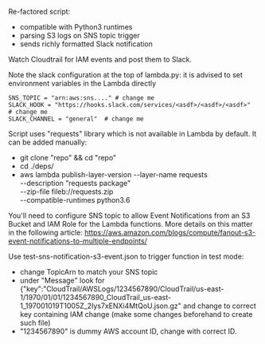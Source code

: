 Re-factored script: 

- compatible with Python3 runtimes
- parsing S3 logs on SNS topic trigger
- sends richly formatted Slack notification 

Watch Cloudtrail for IAM events and post them to Slack.

Note the slack configuration at the top of lambda.py: it is advised to set environment variables in the Lambda directly
```
SNS_TOPIC = "arn:aws:sns...." # change me
SLACK_HOOK = "https://hooks.slack.com/services/<asdf>/<asdf>/<asdf>"  # change me
SLACK_CHANNEL = "general"  # change me
```
Script uses "requests" library which is not available in Lambda by default. 
It can be added manually: 
- git clone "repo" && cd "repo"
- cd ./deps/
- aws lambda publish-layer-version --layer-name requests \
      --description "requests package" \
      --zip-file fileb://requests.zip \
      --compatible-runtimes python3.6


You'll need to configure SNS topic to allow Event Notifications from an S3 Bucket and IAM Role for the Lambda functions. More details on this matter in the following article:
https://aws.amazon.com/blogs/compute/fanout-s3-event-notifications-to-multiple-endpoints/ 

Use test-sns-notification-s3-event.json to trigger function in test mode:
- change TopicArn to match your SNS topic
- under "Message" look for {\"key\":\"CloudTrail/AWSLogs/1234567890/CloudTrail/us-east-1/1970/01/01/1234567890_CloudTrail_us-east-1_197001019T1005Z_2Iys7xENXi4MtQoU.json.gz\" and change to correct key containing IAM change (make some changes beforehand to create such file)
- "1234567890" is dummy AWS account ID, change with correct ID.